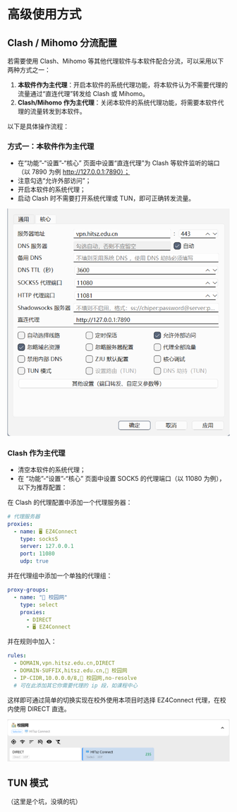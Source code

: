 # 高级使用方式

## Clash / Mihomo 分流配置

若需要使用 Clash、Mihomo 等其他代理软件与本软件配合分流，可以采用以下两种方式之一：

1. **本软件作为主代理**：开启本软件的系统代理功能，将本软件认为不需要代理的流量通过“直连代理”转发给 Clash 或 Mihomo。
2. **Clash/Mihomo 作为主代理**：关闭本软件的系统代理功能，将需要本软件代理的流量转发到本软件。

以下是具体操作流程：

### 方式一：本软件作为主代理

- 在“功能”-“设置”-“核心” 页面中设置“直连代理”为 Clash 等软件监听的端口（以 7890 为例 http://127.0.0.1:7890）；
- 注意勾选“允许外部访问”；
- 开启本软件的系统代理；
- 启动 Clash 时不需要打开系统代理或 TUN，即可正确转发流量。

<div align="center">
<img src="proxy_setting.png" width="600px">
</div>

### Clash 作为主代理

- 清空本软件的系统代理；
- 在 “功能”-“设置”-“核心” 页面中设置 SOCK5 的代理端口（以 11080 为例），以下为推荐配置：

在 Clash 的代理配置中添加一个代理服务器：

```yaml
# 代理服务器
proxies:
  - name: 🖥 EZ4Connect
    type: socks5
    server: 127.0.0.1
    port: 11080
    udp: true
```

并在代理组中添加一个单独的代理组：

```yaml
proxy-groups:
  - name: "🏫 校园网"
    type: select
    proxies:
      - DIRECT
      - 🖥 EZ4Connect
```

并在规则中加入：

```yaml
rules:
  - DOMAIN,vpn.hitsz.edu.cn,DIRECT
  - DOMAIN-SUFFIX,hitsz.edu.cn,🏫 校园网
  - IP-CIDR,10.0.0.0/8,🏫 校园网,no-resolve
  # 可在此添加其它你需要代理的 ip 段，如课程中心
```

这样即可通过简单的切换实现在校外使用本项目时选择 EZ4Connect 代理，在校内使用 DIRECT 直连。

<div align="center">
<img src="proxy_group.png" width="600px">
</div>

## TUN 模式

（这里是个坑，没填的坑）
